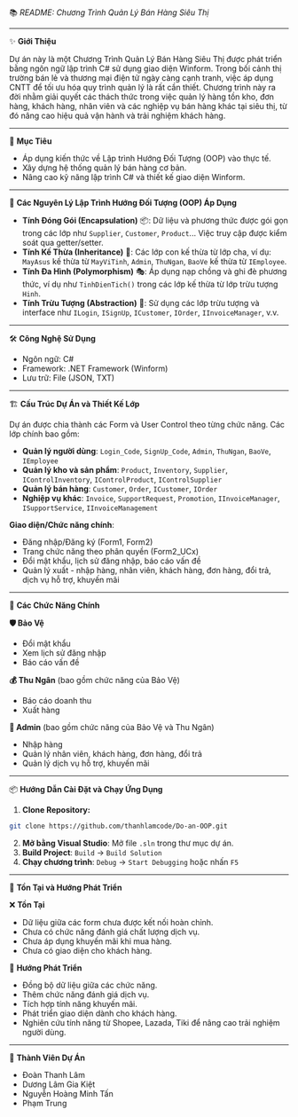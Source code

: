 📚 *README: Chương Trình Quản Lý Bán Hàng Siêu Thị*

---

✨ **Giới Thiệu**

Dự án này là một Chương Trình Quản Lý Bán Hàng Siêu Thị được phát triển bằng ngôn ngữ lập trình C# sử dụng giao diện Winform. Trong bối cảnh thị trường bán lẻ và thương mại điện tử ngày càng cạnh tranh, việc áp dụng CNTT để tối ưu hóa quy trình quản lý là rất cần thiết. Chương trình này ra đời nhằm giải quyết các thách thức trong việc quản lý hàng tồn kho, đơn hàng, khách hàng, nhân viên và các nghiệp vụ bán hàng khác tại siêu thị, từ đó nâng cao hiệu quả vận hành và trải nghiệm khách hàng.

---

🎯 **Mục Tiêu**

* Áp dụng kiến thức về Lập trình Hướng Đối Tượng (OOP) vào thực tế.
* Xây dựng hệ thống quản lý bán hàng cơ bản.
* Nâng cao kỹ năng lập trình C# và thiết kế giao diện Winform.

---

🔑 **Các Nguyên Lý Lập Trình Hướng Đối Tượng (OOP) Áp Dụng**

* **Tính Đóng Gói (Encapsulation)** 📦: Dữ liệu và phương thức được gói gọn trong các lớp như `Supplier`, `Customer`, `Product`... Việc truy cập được kiểm soát qua getter/setter.
* **Tính Kế Thừa (Inheritance)** 🧬: Các lớp con kế thừa từ lớp cha, ví dụ: `MayAsus` kế thừa từ `MayViTinh`, `Admin`, `ThuNgan`, `BaoVe` kế thừa từ `IEmployee`.
* **Tính Đa Hình (Polymorphism)** 🎭: Áp dụng nạp chồng và ghi đè phương thức, ví dụ như `TinhDienTich()` trong các lớp kế thừa từ lớp trừu tượng `Hinh`.
* **Tính Trừu Tượng (Abstraction)** 👻: Sử dụng các lớp trừu tượng và interface như `ILogin`, `ISignUp`, `ICustomer`, `IOrder`, `IInvoiceManager`, v.v.

---

🛠️ **Công Nghệ Sử Dụng**

* Ngôn ngữ: C#
* Framework: .NET Framework (Winform)
* Lưu trữ: File (JSON, TXT)

---

🏗️ **Cấu Trúc Dự Án và Thiết Kế Lớp**

Dự án được chia thành các Form và User Control theo từng chức năng. Các lớp chính bao gồm:

* **Quản lý người dùng**: `Login_Code`, `SignUp_Code`, `Admin`, `ThuNgan`, `BaoVe`, `IEmployee`
* **Quản lý kho và sản phẩm**: `Product`, `Inventory`, `Supplier`, `IControlInventory`, `IControlProduct`, `IControlSupplier`
* **Quản lý bán hàng**: `Customer`, `Order`, `ICustomer`, `IOrder`
* **Nghiệp vụ khác**: `Invoice`, `SupportRequest`, `Promotion`, `IInvoiceManager`, `ISupportService`, `IInvoiceManagement`

**Giao diện/Chức năng chính**:

* Đăng nhập/Đăng ký (Form1, Form2)
* Trang chức năng theo phân quyền (Form2\_UCx)
* Đổi mật khẩu, lịch sử đăng nhập, báo cáo vấn đề
* Quản lý xuất - nhập hàng, nhân viên, khách hàng, đơn hàng, đổi trả, dịch vụ hỗ trợ, khuyến mãi

---

🚀 **Các Chức Năng Chính**

**🛡️ Bảo Vệ**

* Đổi mật khẩu
* Xem lịch sử đăng nhập
* Báo cáo vấn đề

**💰 Thu Ngân** (bao gồm chức năng của Bảo Vệ)

* Báo cáo doanh thu
* Xuất hàng

**👑 Admin** (bao gồm chức năng của Bảo Vệ và Thu Ngân)

* Nhập hàng
* Quản lý nhân viên, khách hàng, đơn hàng, đổi trả
* Quản lý dịch vụ hỗ trợ, khuyến mãi

---

📦 **Hướng Dẫn Cài Đặt và Chạy Ứng Dụng**

1. **Clone Repository:**

```bash
git clone https://github.com/thanhlamcode/Do-an-OOP.git
```

2. **Mở bằng Visual Studio**: Mở file `.sln` trong thư mục dự án.
3. **Build Project**: `Build` -> `Build Solution`
4. **Chạy chương trình**: `Debug` -> `Start Debugging` hoặc nhấn `F5`

---

🚧 **Tồn Tại và Hướng Phát Triển**

❌ **Tồn Tại**

* Dữ liệu giữa các form chưa được kết nối hoàn chỉnh.
* Chưa có chức năng đánh giá chất lượng dịch vụ.
* Chưa áp dụng khuyến mãi khi mua hàng.
* Chưa có giao diện cho khách hàng.

🌱 **Hướng Phát Triển**

* Đồng bộ dữ liệu giữa các chức năng.
* Thêm chức năng đánh giá dịch vụ.
* Tích hợp tính năng khuyến mãi.
* Phát triển giao diện dành cho khách hàng.
* Nghiên cứu tính năng từ Shopee, Lazada, Tiki để nâng cao trải nghiệm người dùng.

---

👥 **Thành Viên Dự Án**

* Đoàn Thanh Lâm
* Dương Lâm Gia Kiệt
* Nguyễn Hoàng Minh Tấn
* Phạm Trung
